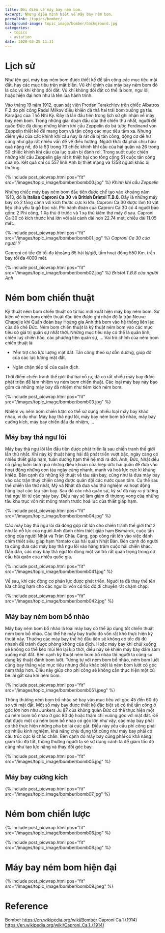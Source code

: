```yaml
---
title: Đôi điều về máy bay ném bom.
excerpt: Nhưng điều mình biết về máy bay ném bom.
permalink: /topics/bomber/
background-image: topic_image/bomber/background.jpg
categories:
  - topics
  - aviation
date: 2020-08-25 11:11
---
```


# Lịch sử 

Như tên gọi, máy bay ném bom được thiết kế để tấn công các mục tiêu mặt đất, hay các mục tiêu trên mặt biển. Vũ khí chính của máy bay ném bom đó là các vũ khí không đối đất. Vũ khí không đối đất có thể là bom, ngư lôi, hoặc hiện đại hơn như là tên lửa hành trình. 

Vào tháng 19 năm 1912, quan sát viên Prodan Tarakchiev trên chiếc Albatros F.2 do phi công  Radul Milkov điều khiến đã thả hai trái bom xuống ga tàu Karağaç của Thổ Nhĩ Kỳ. Đây là lần đầu tiên trong lịch sử ghi nhận về máy bay ném bom.
Trong những giai đoạn đầu của thế chiến thứ nhất, người đế quốc Đức đã dùng những khinh khí cầu Zeppelin do bá tước Ferdinand von Zeppelin thiết kế để mang bom và tấn công các mục tiêu tầm xa. Nhưng điểm yếu của các khinh khí cầu này là rất dễ bị tấn công, động cơ dễ hư cũng như gặp rất nhiều vấn đề về điều hướng. Người Đức đã phải chịu hậu quả nặng nề, đó là 53 trong 73 chiếc khinh khí cầu của hải quân và 26 trong 50 chiếc khinh khí cầu của lục quân bị đánh rơi. Trong suốt cuộc chiến những khí cầu Zeppelin gây rất ít thiệt hại cho tổng cộng 51 cuộc tấn công của nó. Kết quả chỉ có 557 lính Anh bị thiệt mạng và 1358 người khác bị thương. 

{% include post_picwrap.html pos="fit" src="/images/topic_image/bomber/bomb00.jpg" %}
*Khinh khí cầu Zeppelin*

Những chiếc máy bay ném bom đầu tiên được chế tạo vào khoảng năm 1913, đó là **Italian Caproni Ca 30** và **British Bristol T.B.8**. Đây là những máy bay có 2 tầng cánh với kích thước cực kì lớn. Caproni Ca 30 được làm từ vật liệu chủ yếu là gỗ bọc vải. Phi hành đoàn của Caproni Ca 30 có 4 người bao gồm: 2 Phi công, 1 Xạ thủ ở trước và 1 xạ thủ kiêm thợ máy ở sau. Caproni Ca 30 có kích thước khá lớn với sải cánh dài hơn 22.74 mét, chiều dài 11.05 mét.

{% include post_picwrap.html pos="fit" src="/images/topic_image/bomber/bomb01.jpg" %}
*Caproni Ca 30 của người Ý*

Caproni có tốc độ tối đa khoảng 65 hải lý/giờ, tầm hoạt động 550 Km, trần bay tối đa 4000 mét.

{% include post_picwrap.html pos="fit" src="/images/topic_image/bomber/bomb02.jpg" %}
*Bristol T.B.8 của người Anh*

# Ném bom chiến thuật

Kỹ thuật ném bom chiến thuật có từ lúc mới xuất hiện máy bay ném bom. Sự kiện về ném bom chiến thuật đầu tiên được ghi nhận đó là trận Neuve Chapelle khi Quân đoàn bay Hoàng gia Anh thả bom vào hệ thống liên lạc của đế chế Đức. Ném bom chiến thuật là kỹ thuật ném bom vào các mục tiêu có giá trị quân sự nhất thời. Những mục tiêu này có thể là quân lính, chiến luỹ chiến hào, các phương tiện quân sự, ... Vai trò chính của ném bom chiến thuật là 

- Yểm trợ cho lực lượng mặt đất. Tấn công theo sự dẫn đường, giúp đỡ của các lực lượng mặt đất. 

- Ngăn chặn tiếp tế của quân địch.

Thời điểm chiến tranh thế giới thứ hai nổ ra, đã có rất nhiều máy bay được phát triển để làm nhiệm vụ ném bom chiến thuật. Các loại máy bay này bao gồm cả những máy bay đã nhiệm như tiêm kích ném bom. 

{% include post_picwrap.html pos="fit" src="/images/topic_image/bomber/bomb03.jpg" %}

Nhiệm vụ ném bom chiến lược có thể sử dụng nhiều loại máy bay khác nhau, ví dụ như: Máy bay thả ngư lôi, máy bay ném bom bổ nhào, máy bay cường kích, máy bay chiến đấu đa nhiệm, ...

## Máy bay thả ngư lôi

Máy bay thả ngư lôi lần đầu tiên được phát triển là sau chiến tranh thế giới lần thứ nhất. Khi này kỹ thuật hàng hải đã phát triển vượt bậc, ngày càng có nhiều thiết giáp hạm, tuần dương hạm thế hệ mới ra đời. Anh, Đức, Nhật đều cố gắng luồn lách qua những điều khoản của hiệp ước hải quân để đưa vào hoạt động những con tàu ngày càng nhanh, mạnh và hoả lực cực kì khủng khiếp. Bên cạnh đó những kỹ thuật về tàu sân bay, cũng như là đưa máy bay vào các trận thuỷ chiến càng được quân đội các nước quan tâm. Cụ thể sau thế chiến lần thứ nhất, Mỹ và Nhật đã đưa vào thử nghiệm và hoạt động hàng loạt các tàu sân bay. Sau đó các nhà quân sự, kỹ sư đã nảy ra ý tưởng thả ngư lôi từ các máy bay. Điều này sẽ làm giảm đi thương vong của những tàu khu trục vốn rất mỏng manh trước hoả lực của thiết giáp hạm. 

{% include post_picwrap.html pos="fit" src="/images/topic_image/bomber/bomb04.jpg" %}

Các máy bay thả ngư lôi đã đóng góp rất lớn cho chiến tranh thế giới thứ 2 như là nỗ lực của người Anh đánh chìm thiết giáp hạm Bismarck, cuộc tấn công của người Nhật và Trân Châu Cảng, góp công rất lớn vào việc đánh chìm thiết siêu giáp hạm Yamato của hải quân Nhật Bản. Bên cạnh đó người ta cũng đưa các máy bay thả ngu lôi vào hàng trăm cuộc hải chiến khác. Dần dần, các máy bay thả ngư lôi đóng một vai trò rất quan trọng trong cơ cấu hải quân của nhiều quốc gia. 

{% include post_picwrap.html pos="fit" src="/images/topic_image/bomber/bomb041.jpg" %}

Về sau, khi các động cơ phản lực được phát triển. Người ta đã thay thế tên lửa chống hạm cho các ngư lôi vốn có tốc độ di chuyển rất chậm chạp.


{% include post_picwrap.html pos="fit" src="/images/topic_image/bomber/bomb042.jpg" %}

## Máy bay ném bom bổ nhào

Máy bay ném bom bổ nhào là loại máy bay có thể áp dụng tốt chiến thuật ném bom bổ nhào. Các thế hệ máy bay trước đó vốn rất khó thực hiện kỹ thuật này. Thường các máy bay thế hệ đầu tiên sẽ không có tốc độ đủ nhanh để tránh được phòng không của địch. Hoặc máy bay khi chúi xuống sẽ không có thể kéo mũi lên lại kịp thời, điều này sẽ khiến máy bay đâm sầm xuống mặt đất. Bên cạnh kỹ thuật ném bom bổ nhào thì người ta cũng sử dụng kỹ thuật đánh bom lướt. Tương tự với ném bom bổ nhào, ném bom lướt cũng bay thẳng vào mục tiêu nhưng điều khác biệt là ném bom lướt có góc ném thấp hơn. Điều này giúp cho phi công sẽ không cần thực hiện một cú bẻ lái gắt sau khi ném bom.

{% include post_picwrap.html pos="fit" src="/images/topic_image/bomber/bomb051.jpeg" %}

Thông thường ném bom bổ nhào sẽ bay vào mục tiêu với góc 45 đến 60 độ so với mặt đất. Một số máy bay được thiết kế đặc biệt sẽ có thể tấn công ở góc lớn hơn như Junkers Ju 87 của không quân Đức có thể thực hiện một cú ném bom bổ nhào ở góc 80 độ hoặc thậm chí vuông góc với mặt đất. Để đạt được một cú ném bom bổ nhào có góc lớn như vậy, các máy bay phải có thể thực hiện những pha bẻ lái cực gắt. Điều này yêu cầu phi công phải có nhiều kinh nghiệm, khả năng chịu đụng tốt cũng như máy bay phải có cấu trúc cực kì chắc chắn. Bên cạnh đó máy bay cũng phải có khả năng giảm tốc độ tốt, thông thường người ta sẽ sử dụng cánh tà để giảm tốc độ cũng như tạo lực nâng và thay đổi góc bay.

{% include post_picwrap.html pos="fit" src="/images/topic_image/bomber/bomb05.jpg" %}

## Máy bay cường kích

{% include post_picwrap.html pos="fit" src="/images/topic_image/bomber/bomb07.jpg" %}

# Ném bom chiến lược


{% include post_picwrap.html pos="fit" src="/images/topic_image/bomber/bomb06.jpg" %}


{% include post_picwrap.html pos="fit" src="/images/topic_image/bomber/bomb08.jpg" %}

# Máy bay ném bom hiện đại


{% include post_picwrap.html pos="fit" src="/images/topic_image/bomber/bomb09.jpeg" %}

# Reference

Bomber https://en.wikipedia.org/wiki/Bomber
Caproni Ca.1 (1914) https://en.wikipedia.org/wiki/Caproni_Ca.1_(1914)
